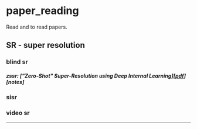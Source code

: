 # paper_reading
Read and to read papers.


## SR - super resolution

### blind sr
##### zssr: ["Zero-Shot" Super-Resolution using Deep Internal Learning][[pdf](https://arxiv.org/abs/1712.06087)][notes]

### sisr

### video sr




---

